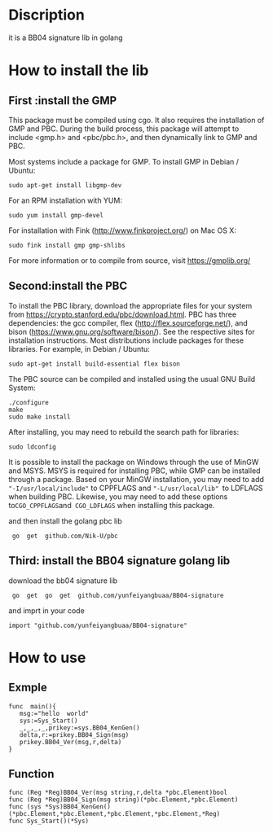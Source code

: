 # Discription
it  is  a  BB04 signature  lib in golang 
# How  to  install  the  lib
## First :install  the  GMP
This package must be compiled using cgo. It also requires the installation of GMP and PBC. During the build process, this package will attempt to include <gmp.h> and <pbc/pbc.h>, and then dynamically link to GMP and PBC.

Most systems include a package for GMP. To install GMP in Debian / Ubuntu:

`sudo apt-get install libgmp-dev`

For an RPM installation with YUM:

`sudo yum install gmp-devel`

For installation with Fink (http://www.finkproject.org/) on Mac OS X:

`sudo fink install gmp gmp-shlibs`

For more information or to compile from source, visit https://gmplib.org/

## Second:install the PBC 
To install the PBC library, download the appropriate files for your system from https://crypto.stanford.edu/pbc/download.html. PBC has three dependencies: the gcc compiler, flex (http://flex.sourceforge.net/), and bison (https://www.gnu.org/software/bison/). See the respective sites for installation instructions. Most distributions include packages for these libraries. For example, in Debian / Ubuntu:

`sudo apt-get install build-essential flex bison`

The PBC source can be compiled and installed using the usual GNU Build System:
```
./configure
make
sudo make install
```

After installing, you may need to rebuild the search path for libraries:

`sudo ldconfig`

It is possible to install the package on Windows through the use of MinGW and MSYS. MSYS is required for installing PBC, while GMP can be installed through a package. Based on your MinGW installation, you may need to add` "-I/usr/local/include"` to CPPFLAGS and `"-L/usr/local/lib" `to LDFLAGS when building PBC. Likewise, you may need to add these options to` CGO_CPPFLAGS `and` CGO_LDFLAGS` when installing this package. 

and  then  install the  golang  pbc  lib 

` go  get  github.com/Nik-U/pbc`

## Third: install  the BB04 signature  golang  lib
download the bb04  signature  lib  

` go  get  go  get  github.com/yunfeiyangbuaa/BB04-signature`

and  imprt in your code 

`import "github.com/yunfeiyangbuaa/BB04-signature"`
#  How to use
##   Exmple
 ```
func  main(){
	msg:="hello  world"
	sys:=Sys_Start()
	_,_,_,_,prikey:=sys.BB04_KenGen()
	delta,r:=prikey.BB04_Sign(msg)
	prikey.BB04_Ver(msg,r,delta)
}
 ```
## Function 
```
func (Reg *Reg)BB04_Ver(msg string,r,delta *pbc.Element)bool
func (Reg *Reg)BB04_Sign(msg string)(*pbc.Element,*pbc.Element)
func (sys *Sys)BB04_KenGen()(*pbc.Element,*pbc.Element,*pbc.Element,*pbc.Element,*Reg)
func Sys_Start()(*Sys)
 ```
